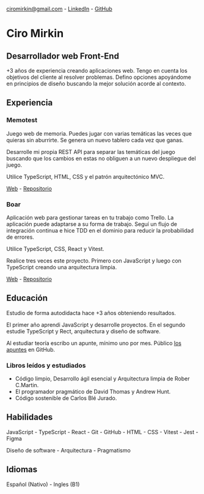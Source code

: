 ciromirkin@gmail.com - [LinkedIn](https://www.linkedin.com/in/ciro-mirkin-775a85278) - [GitHub](https://github.com/CiroMirkin)

# Ciro Mirkin
## Desarrollador web Front-End

+3 años de experiencia creando aplicaciones web. Tengo en cuenta los objetivos del cliente al resolver problemas. Defino opciones apoyándome en principios de diseño buscando la mejor solución acorde al contexto.

## Experiencia

### Memotest

Juego web de memoria. Puedes jugar con varias temáticas las veces que quieras sin aburrirte. Se genera un nuevo tablero cada vez que ganas.

Desarrolle mi propia REST API para separar las temáticas del juego buscando que los cambios en estas no obliguen a un nuevo despliegue del juego. 

Utilice TypeScript, HTML, CSS y el patrón arquitectónico MVC.

[Web](https://cm-memotest.netlify.app/) - [Repositorio](https://github.com/CiroMirkin/memotest_TS)

### Boar

Aplicación web para gestionar tareas en tu trabajo como Trello. La aplicación puede adaptarse a su forma de trabajo. Seguí un flujo de integración continua e hice TDD en el dominio para reducir la probabilidad de errores.

Utilice TypeScript, CSS, React y Vitest.

Realice tres veces este proyecto. Primero con JavaScript y luego con TypeScript creando una arquitectura limpia.

[Web](https://cm-boar.netlify.app/) - [Repositorio](https://github.com/CiroMirkin/Boar)

## Educación

Estudio de forma autodidacta hace +3 años obteniendo resultados.

El primer año aprendi JavaScript y desarrolle proyectos. En el segundo estudie TypeScript y Rect, arquitectura y diseño de software.

Al estudiar teoría escribo un apunte, mínimo uno por mes. Público [los apuntes](https://github.com/CiroMirkin/Apuntes) en GitHub.

### Libros leídos y estudiados

* Código limpio, Desarrollo ágil esencial y Arquitectura limpia de Rober C.Martin.
* El programador pragmático de David Thomas y Andrew Hunt.
* Código sostenible de Carlos Blé Jurado.

## Habilidades

JavaScript - TypeScript - React - Git - GitHub - HTML - CSS - Vitest - Jest - Figma

Diseño de software - Arquitectura - Pragmatismo

## Idiomas

Español (Nativo) - Ingles (B1)
